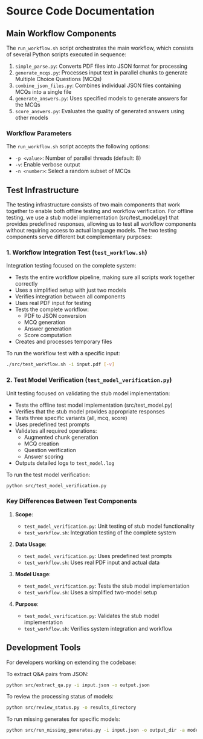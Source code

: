 # Source Code Documentation

## Main Workflow Components

The `run_workflow.sh` script orchestrates the main workflow, which consists of several Python scripts executed in sequence:

1. `simple_parse.py`: Converts PDF files into JSON format for processing
2. `generate_mcqs.py`: Processes input text in parallel chunks to generate Multiple Choice Questions (MCQs)
3. `combine_json_files.py`: Combines individual JSON files containing MCQs into a single file
4. `generate_answers.py`: Uses specified models to generate answers for the MCQs
5. `score_answers.py`: Evaluates the quality of generated answers using other models

### Workflow Parameters

The `run_workflow.sh` script accepts the following options:
- `-p <value>`: Number of parallel threads (default: 8)
- `-v`: Enable verbose output
- `-n <number>`: Select a random subset of MCQs


## Test Infrastructure

The testing infrastructure consists of two main components that work together to enable both offline testing and workflow verification. For offline testing, we use a stub model implementation (src/test_model.py) that provides predefined responses, allowing us to test all workflow components without requiring access to actual language models. The two testing components serve different but complementary purposes:

### 1. Workflow Integration Test (`test_workflow.sh`)

Integration testing focused on the complete system:
- Tests the entire workflow pipeline, making sure all scripts work together correctly
- Uses a simplified setup with just two models
- Verifies integration between all components
- Uses real PDF input for testing
- Tests the complete workflow:
  * PDF to JSON conversion
  * MCQ generation
  * Answer generation
  * Score computation
- Creates and processes temporary files

To run the workflow test with a specific input:
```bash
./src/test_workflow.sh -i input.pdf [-v]
```

### 2. Test Model Verification (`test_model_verification.py`)

Unit testing focused on validating the stub model implementation:
- Tests the offline test model implementation (src/test_model.py)
- Verifies that the stub model provides appropriate responses
- Tests three specific variants (all, mcq, score)
- Uses predefined test prompts
- Validates all required operations:
  * Augmented chunk generation
  * MCQ creation
  * Question verification
  * Answer scoring
- Outputs detailed logs to `test_model.log`

To run the test model verification:
```bash
python src/test_model_verification.py
```

### Key Differences Between Test Components

1. **Scope**: 
   - `test_model_verification.py`: Unit testing of stub model functionality
   - `test_workflow.sh`: Integration testing of the complete system

2. **Data Usage**:
   - `test_model_verification.py`: Uses predefined test prompts
   - `test_workflow.sh`: Uses real PDF input and actual data

3. **Model Usage**:
   - `test_model_verification.py`: Tests the stub model implementation
   - `test_workflow.sh`: Uses a simplified two-model setup

4. **Purpose**:
   - `test_model_verification.py`: Validates the stub model implementation
   - `test_workflow.sh`: Verifies system integration and workflow
## Development Tools

For developers working on extending the codebase:

To extract Q&A pairs from JSON:
```bash
python src/extract_qa.py -i input.json -o output.json
```

To review the processing status of models:
```bash
python src/review_status.py -o results_directory
```

To run missing generates for specific models:
```bash
python src/run_missing_generates.py -i input.json -o output_dir -a model_name
```
